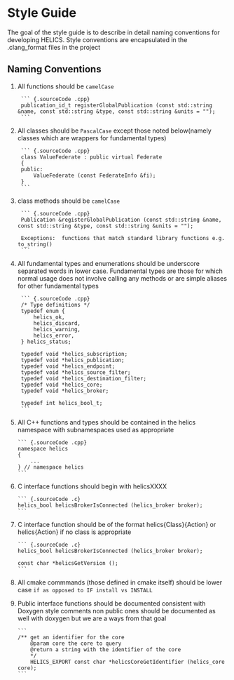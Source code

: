 Style Guide
===========

The goal of the style guide is to describe in detail naming conventions
for developing HELICS. Style conventions are encapsulated in the
.clang\_format files in the project

Naming Conventions
------------------

1) All functions should be `camelCase`

        ``` {.sourceCode .cpp}
        publication_id_t registerGlobalPublication (const std::string &name, const std::string &type, const std::string &units = "");
        ```

2) All classes should be `PascalCase` except those noted below(namely classes which are wrappers for fundamental types)

        ``` {.sourceCode .cpp}
        class ValueFederate : public virtual Federate
        {
        public:
            ValueFederate (const FederateInfo &fi);
        }
        ```

3) class methods should be `camelCase`

        ``` {.sourceCode .cpp}
        Publication &registerGlobalPublication (const std::string &name, const std::string &type, const std::string &units = "");

        Exceptions:  functions that match standard library functions e.g. to_string()
        ```

4) All fundamental types and enumerations should be underscore
   separated words in lower case. Fundamental types are those for which
   normal usage does not involve calling any methods or are simple
   aliases for other fundamental types

        ``` {.sourceCode .cpp}
        /* Type definitions */
        typedef enum {
            helics_ok,
            helics_discard,
            helics_warning,
            helics_error,
        } helics_status;

        typedef void *helics_subscription;
        typedef void *helics_publication;
        typedef void *helics_endpoint;
        typedef void *helics_source_filter;
        typedef void *helics_destination_filter;
        typedef void *helics_core;
        typedef void *helics_broker;

        typedef int helics_bool_t;
        ```

5)  All C++ functions and types should be contained in the helics
    namespace with subnamespaces used as appropriate

        ``` {.sourceCode .cpp}
        namespace helics
        {
            ...
        } // namespace helics
        ```

6)  C interface functions should begin with helicsXXXX

        ``` {.sourceCode .c}
        helics_bool helicsBrokerIsConnected (helics_broker broker);
        ```

7)  C interface function should be of the format helics{Class}{Action}
    or helics{Action} if no class is appropriate

        ``` {.sourceCode .c}
        helics_bool helicsBrokerIsConnected (helics_broker broker);

        const char *helicsGetVersion ();
        ```

8) All cmake commmands (those defined in cmake itself) should be lower case
        ```
        if as opposed to IF
        install vs INSTALL
        ```

9)  Public interface functions should be documented consistent with Doxygen style comments
    non public ones should be documented as well with doxygen but we are a ways from that goal

        ```
        /** get an identifier for the core
            @param core the core to query
            @return a string with the identifier of the core
            */
            HELICS_EXPORT const char *helicsCoreGetIdentifier (helics_core core);
        ```
